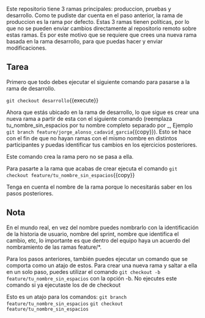 Este repositorio tiene 3 ramas principales: produccion, pruebas y desarrollo. Como te pudiste dar cuenta en el paso anterior, la rama de produccion es la rama por defecto. Estas 3 ramas tienen políticas, por lo que no se pueden enviar cambios directamente al repositorio remoto sobre estas ramas. Es por este motivo que se requiere que crees una nueva rama basada en la rama desarrollo, para que puedas hacer y enviar modificaciones.

## Tarea

Primero que todo debes ejecutar el siguiente comando para pasarse a la rama de desarrollo.

`git checkout desarrollo`{{execute}}

Ahora que estás ubicado en la rama de desarrollo, lo que sigue es crear una nueva rama a partir de esta con el siguiente comando (reemplaza tu_nombre_sin\_espacios por tu nombre completo separado por \_, Ejemplo `git branch feature/jorge_alonso_cadavid_garcia`{{copy}}). Esto se hace con el fin de que no hayan ramas con el mismo nombre en distintos participantes y puedas identificar tus cambios en los ejercicios posteriores.
 
Este comando crea la rama pero no se pasa a ella.

Para pasarte a la rama que acabas de crear ejecuta el comando `git checkout feature/tu_nombre_sin_espacios`{{copy}}

Tenga en cuenta el nombre de la rama porque lo necesitarás saber en los pasos posteriores.

## Nota

En el mundo real, en vez del nombre puedes nombrarlo con la identificación de la historia de usuario, nombre del sprint, nombre que identifica el cambio, etc, lo importante es que dentro del equipo haya un acuerdo del nombramiento de las ramas feature/*.

Para los pasos anteriores, también puedes ejecutar un comando que se comporta como un atajo de estos.
Para crear una nueva rama y saltar a ella en un solo paso, puedes utilizar el comando `git checkout -b feature/tu_nombre_sin_espacios` con la opción -b. No ejecutes este comando si ya ejecutaste los de de checkout

Esto es un atajo para los comandos:
`git branch feature/tu_nombre_sin_espacios`
`git checkout feature/tu_nombre_sin_espacios`